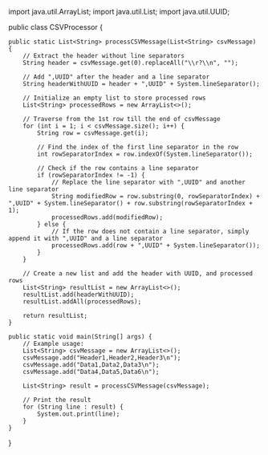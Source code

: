 import java.util.ArrayList;
import java.util.List;
import java.util.UUID;

public class CSVProcessor {

    public static List<String> processCSVMessage(List<String> csvMessage) {
        // Extract the header without line separators
        String header = csvMessage.get(0).replaceAll("\\r?\\n", "");

        // Add ",UUID" after the header and a line separator
        String headerWithUUID = header + ",UUID" + System.lineSeparator();

        // Initialize an empty list to store processed rows
        List<String> processedRows = new ArrayList<>();

        // Traverse from the 1st row till the end of csvMessage
        for (int i = 1; i < csvMessage.size(); i++) {
            String row = csvMessage.get(i);

            // Find the index of the first line separator in the row
            int rowSeparatorIndex = row.indexOf(System.lineSeparator());

            // Check if the row contains a line separator
            if (rowSeparatorIndex != -1) {
                // Replace the line separator with ",UUID" and another line separator
                String modifiedRow = row.substring(0, rowSeparatorIndex) + ",UUID" + System.lineSeparator() + row.substring(rowSeparatorIndex + 1);
                processedRows.add(modifiedRow);
            } else {
                // If the row does not contain a line separator, simply append it with ",UUID" and a line separator
                processedRows.add(row + ",UUID" + System.lineSeparator());
            }
        }

        // Create a new list and add the header with UUID, and processed rows
        List<String> resultList = new ArrayList<>();
        resultList.add(headerWithUUID);
        resultList.addAll(processedRows);

        return resultList;
    }

    public static void main(String[] args) {
        // Example usage:
        List<String> csvMessage = new ArrayList<>();
        csvMessage.add("Header1,Header2,Header3\n");
        csvMessage.add("Data1,Data2,Data3\n");
        csvMessage.add("Data4,Data5,Data6\n");

        List<String> result = processCSVMessage(csvMessage);

        // Print the result
        for (String line : result) {
            System.out.print(line);
        }
    }
}
